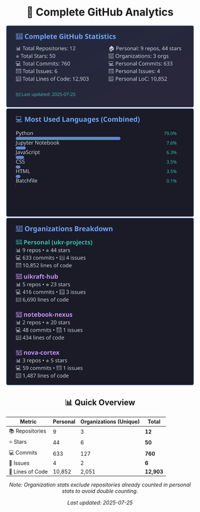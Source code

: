 <!-- GitHub Stats - Auto Generated -->
<div align="center">

# 🚀 Complete GitHub Analytics

![GitHub Stats](./assets/github-stats.svg)
![Languages](./assets/languages.svg)
![Organizations](./assets/organizations.svg)

## 📊 Quick Overview

| Metric | Personal | Organizations (Unique) | **Total** |
|--------|----------|------------------------|-----------|
| 📚 Repositories | 9 | 3 | **12** |
| ⭐ Stars | 44 | 6 | **50** |
| 💻 Commits | 633 | 127 | **760** |
| 🐛 Issues | 4 | 2 | **6** |
| 📏 Lines of Code | 10,852 | 2,051 | **12,903** |

*Note: Organization stats exclude repositories already counted in personal stats to avoid double counting.*

*Last updated: 2025-07-25*

</div>
<!-- End GitHub Stats -->